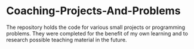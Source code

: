 # Coaching-Projects-And-Problems
The repository holds the code for various small projects or programming problems. They were completed for the benefit of my own learning and to research possible teaching material in the future.
